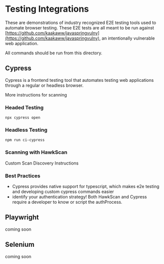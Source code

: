 # Testing Integrations

These are demonstrations of industry recognized E2E testing tools used to automate browser testing. These E2E tests are all meant to be run against [https://github.com/kaakaww/javaspringvulny](https://github.com/kaakaww/javaspringvulny), an intentionally vulnerable web application.

All commands should be run from this directory.

## Cypress

Cypress is a frontend testing tool that automates testing web applications through a regular or headless browser.

More instructions for scanning

### Headed Testing

`npx cypress open`

### Headless Testing

`npm run ci-cypress`

### Scanning with HawkScan

Custom Scan Discovery Instructions

### Best Practices

* Cypress provides native support for typescript, which makes e2e testing and developing custom cypress commands easier
* identify your authentication strategy! Both HawkScan and Cypress require a developer to know or script the authProcess.

## Playwright

coming soon

## Selenium

coming soon